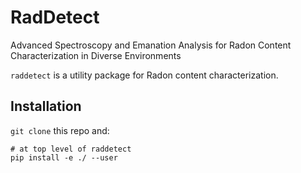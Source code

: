 # RadDetect
Advanced Spectroscopy and Emanation Analysis for Radon Content Characterization in Diverse Environments

``raddetect`` is a utility package for Radon content characterization. 

## Installation
`git clone` this repo and:
```
# at top level of raddetect
pip install -e ./ --user
```